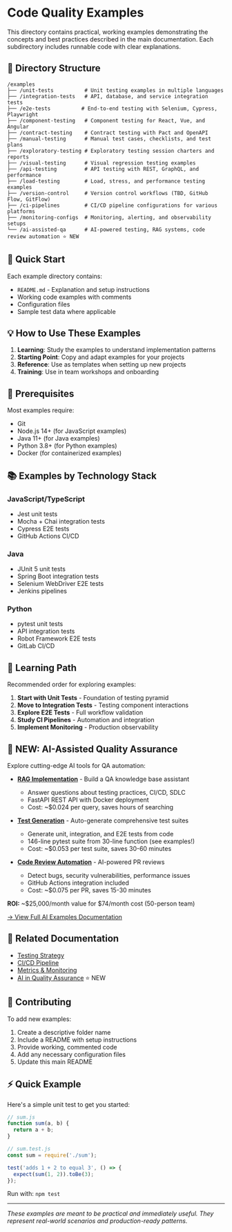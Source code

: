 # Code Quality Examples

This directory contains practical, working examples demonstrating the concepts and best practices described in the main documentation. Each subdirectory includes runnable code with clear explanations.

## 📁 Directory Structure

```
/examples
├── /unit-tests          # Unit testing examples in multiple languages
├── /integration-tests   # API, database, and service integration tests
├── /e2e-tests          # End-to-end testing with Selenium, Cypress, Playwright
├── /component-testing   # Component testing for React, Vue, and Angular
├── /contract-testing    # Contract testing with Pact and OpenAPI
├── /manual-testing      # Manual test cases, checklists, and test plans
├── /exploratory-testing # Exploratory testing session charters and reports
├── /visual-testing      # Visual regression testing examples
├── /api-testing         # API testing with REST, GraphQL, and performance
├── /load-testing        # Load, stress, and performance testing examples
├── /version-control     # Version control workflows (TBD, GitHub Flow, GitFlow)
├── /ci-pipelines        # CI/CD pipeline configurations for various platforms
├── /monitoring-configs  # Monitoring, alerting, and observability setups
└── /ai-assisted-qa      # AI-powered testing, RAG systems, code review automation ⭐ NEW
```

## 🚀 Quick Start

Each example directory contains:
- `README.md` - Explanation and setup instructions
- Working code examples with comments
- Configuration files
- Sample test data where applicable

## 💡 How to Use These Examples

1. **Learning**: Study the examples to understand implementation patterns
2. **Starting Point**: Copy and adapt examples for your projects
3. **Reference**: Use as templates when setting up new projects
4. **Training**: Use in team workshops and onboarding

## 🔧 Prerequisites

Most examples require:
- Git
- Node.js 14+ (for JavaScript examples)
- Java 11+ (for Java examples)
- Python 3.8+ (for Python examples)
- Docker (for containerized examples)

## 📚 Examples by Technology Stack

### JavaScript/TypeScript
- Jest unit tests
- Mocha + Chai integration tests
- Cypress E2E tests
- GitHub Actions CI/CD

### Java
- JUnit 5 unit tests
- Spring Boot integration tests
- Selenium WebDriver E2E tests
- Jenkins pipelines

### Python
- pytest unit tests
- API integration tests
- Robot Framework E2E tests
- GitLab CI/CD

## 🎯 Learning Path

Recommended order for exploring examples:

1. **Start with Unit Tests** - Foundation of testing pyramid
2. **Move to Integration Tests** - Testing component interactions
3. **Explore E2E Tests** - Full workflow validation
4. **Study CI Pipelines** - Automation and integration
5. **Implement Monitoring** - Production observability

## 🤖 NEW: AI-Assisted Quality Assurance

Explore cutting-edge AI tools for QA automation:

- **[RAG Implementation](ai-assisted-qa/rag-implementation/)** - Build a QA knowledge base assistant
  - Answer questions about testing practices, CI/CD, SDLC
  - FastAPI REST API with Docker deployment
  - Cost: ~$0.024 per query, saves hours of searching

- **[Test Generation](ai-assisted-qa/test-generation/)** - Auto-generate comprehensive test suites
  - Generate unit, integration, and E2E tests from code
  - 146-line pytest suite from 30-line function (see examples!)
  - Cost: ~$0.053 per test suite, saves 30-60 minutes

- **[Code Review Automation](ai-assisted-qa/code-review-automation/)** - AI-powered PR reviews
  - Detect bugs, security vulnerabilities, performance issues
  - GitHub Actions integration included
  - Cost: ~$0.075 per PR, saves 15-30 minutes

**ROI:** ~$25,000/month value for $74/month cost (50-person team)

[→ View Full AI Examples Documentation](ai-assisted-qa/README.md)

## 📖 Related Documentation

- [Testing Strategy](../docs/04-testing-strategy/README.md)
- [CI/CD Pipeline](../docs/08-cicd-pipeline/README.md)
- [Metrics & Monitoring](../docs/09-metrics-monitoring/README.md)
- [AI in Quality Assurance](../docs/15-ai-in-quality-assurance/15-README.md) ⭐ NEW

## 🤝 Contributing

To add new examples:
1. Create a descriptive folder name
2. Include a README with setup instructions
3. Provide working, commented code
4. Add any necessary configuration files
5. Update this main README

## ⚡ Quick Example

Here's a simple unit test to get you started:

```javascript
// sum.js
function sum(a, b) {
  return a + b;
}

// sum.test.js
const sum = require('./sum');

test('adds 1 + 2 to equal 3', () => {
  expect(sum(1, 2)).toBe(3);
});
```

Run with: `npm test`

---

*These examples are meant to be practical and immediately useful. They represent real-world scenarios and production-ready patterns.*